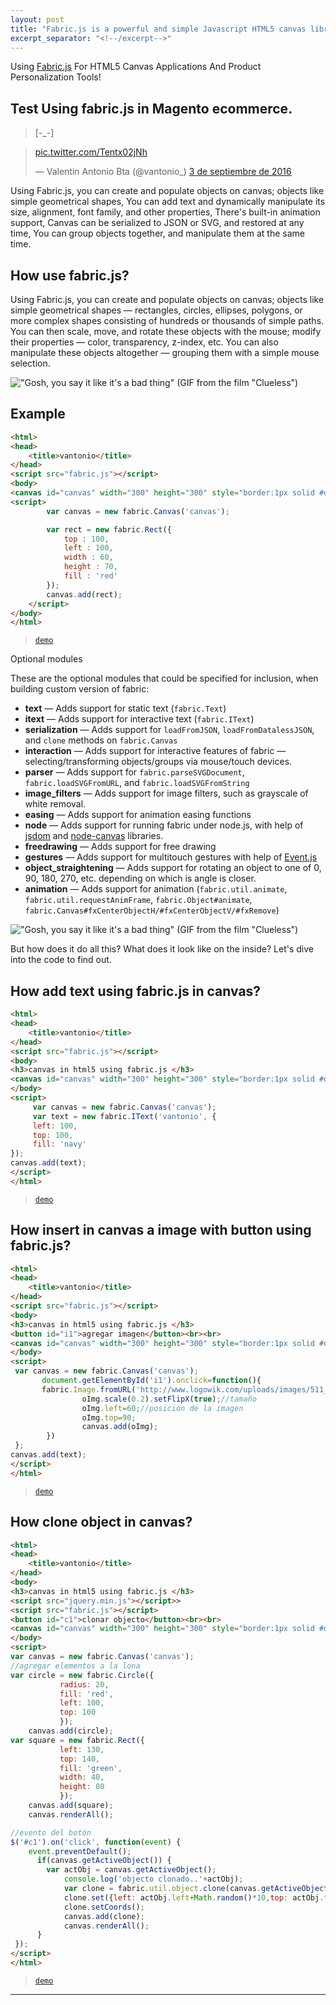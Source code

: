 ```yaml
---
layout: post
title: "Fabric.js is a powerful and simple Javascript HTML5 canvas library"
excerpt_separator: "<!--/excerpt-->"
---
```



Using [Fabric.js](http://fabricjs.com/) For HTML5 Canvas Applications And Product Personalization Tools!


<!--/excerpt-->

## Test Using fabric.js in Magento ecommerce.

<!-- Quick recap from [Act I]({% post_url 2016-07-08-marionette-act-i-automation %}):
 -->
> [-_-]

<blockquote class="twitter-tweet" data-lang="es"><p lang="und" dir="ltr"><a href="https://t.co/Tentx02jNh">pic.twitter.com/Tentx02jNh</a></p>&mdash; Valentin Antonio Bta (@vantonio_) <a href="https://twitter.com/vantonio_/status/772163640258535425">3 de septiembre de 2016</a></blockquote>
<script async src="//platform.twitter.com/widgets.js" charset="utf-8"></script>

Using Fabric.js, you can create and populate objects on canvas; objects like simple geometrical shapes, You can add text and dynamically manipulate its size, alignment, font family, and other properties,
There's built-in animation support, Canvas can be serialized to JSON or SVG, and restored at any time, You can group objects together, and manipulate them at the same time.

## How use fabric.js?

Using Fabric.js, you can create and populate objects on canvas; objects like simple geometrical shapes — rectangles, circles, ellipses, polygons, or more complex shapes consisting of hundreds or thousands of simple paths. You can then scale, move, and rotate these objects with the mouse; modify their properties — color, transparency, z-index, etc. You can also manipulate these objects altogether — grouping them with a simple mouse selection.

!["Gosh, you say it like it's a bad thing" (GIF from the film "Clueless")](https://media.giphy.com/media/yoJC2oCKxTLNrr30Jy/giphy.gif)


## Example

```html
<html>
<head>
	<title>vantonio</title>
</head>
<script src="fabric.js"></script>
<body>
<canvas id="canvas" width="300" height="300" style="border:1px solid #d3d3d3;"></canvas>
<script>
        var canvas = new fabric.Canvas('canvas');

        var rect = new fabric.Rect({
            top : 100,
            left : 100,
            width : 60,
            height : 70,
            fill : 'red'
        });
        canvas.add(rect);
    </script>
</body>
</html>

```
> [`demo`](http://codepen.io/vantonio/pen/LbVayJ)

Optional modules

These are the optional modules that could be specified for inclusion, when building custom version of fabric:

- **text** — Adds support for static text (`fabric.Text`)
- **itext** — Adds support for interactive text (`fabric.IText`)
- **serialization** — Adds support for `loadFromJSON`, `loadFromDatalessJSON`, and `clone` methods on `fabric.Canvas`
- **interaction** — Adds support for interactive features of fabric — selecting/transforming objects/groups via mouse/touch devices.
- **parser** — Adds support for `fabric.parseSVGDocument`, `fabric.loadSVGFromURL`, and `fabric.loadSVGFromString`
- **image_filters** — Adds support for image filters, such as grayscale of white removal.
- **easing** — Adds support for animation easing functions
- **node** — Adds support for running fabric under node.js, with help of [jsdom](https://github.com/tmpvar/jsdom) and [node-canvas](https://github.com/learnboost/node-canvas) libraries.
- **freedrawing** — Adds support for free drawing
- **gestures** — Adds support for multitouch gestures with help of [Event.js](https://github.com/mudcube/Event.js)
- **object_straightening** — Adds support for rotating an object to one of 0, 90, 180, 270, etc. depending on which is angle is closer.
- **animation** — Adds support for animation (`fabric.util.animate`, `fabric.util.requestAnimFrame`, `fabric.Object#animate`, `fabric.Canvas#fxCenterObjectH/#fxCenterObjectV/#fxRemove`)

!["Gosh, you say it like it's a bad thing" (GIF from the film "Clueless")](https://media.giphy.com/media/8Ot0awHLZj4k0/giphy.gif)

But how does it do all this? What does it look like on the inside? Let's dive into the code to find out.

## How add text using fabric.js in canvas?

```html
<html>
<head>
	<title>vantonio</title>
</head>
<script src="fabric.js"></script>
<body>
<h3>canvas in html5 using fabric.js </h3>
<canvas id="canvas" width="300" height="300" style="border:1px solid #d3d3d3;"></canvas>
</body>
<script>
     var canvas = new fabric.Canvas('canvas');
     var text = new fabric.IText('vantonio', {
     left: 100,
     top: 100,
     fill: 'navy'
});
canvas.add(text);
</script>
</html>

```

> [`demo`](http://codepen.io/vantonio/pen/KNpLzE)

## How insert in canvas a image with button using fabric.js?

```html
<html>
<head>
    <title>vantonio</title>
</head>
<script src="fabric.js"></script>
<body>
<h3>canvas in html5 using fabric.js </h3>
<button id="i1">agregar imagen</button><br><br>
<canvas id="canvas" width="300" height="300" style="border:1px solid #d3d3d3;"></canvas>
</body>
<script>
 var canvas = new fabric.Canvas('canvas');
       document.getElementById('i1').onclick=function(){
       fabric.Image.fromURL('http://www.logowik.com/uploads/images/511_android.jpg',function(oImg){
                oImg.scale(0.2).setFlipX(true);//tamaño
                oImg.left=60;//posición de la imagen
                oImg.top=90;
                canvas.add(oImg);
        })
 };
canvas.add(text);
</script>
</html>

```
> [`demo`](http://codepen.io/vantonio/pen/eBpYMG)



## How clone object in canvas?

```html
<html>
<head>
    <title>vantonio</title>
</head>
<body>
<h3>canvas in html5 using fabric.js </h3>
<script src="jquery.min.js"></script>>
<script src="fabric.js"></script>
<button id="c1">clonar objecto</button><br><br>
<canvas id="canvas" width="300" height="300" style="border:1px solid #d3d3d3;"></canvas>
</body>
<script>
var canvas = new fabric.Canvas('canvas');
//agregar elementos a la lona
var circle = new fabric.Circle({
           radius: 20, 
           fill: 'red', 
           left: 100, 
           top: 100
           });
    canvas.add(circle);
var square = new fabric.Rect({
           left: 130, 
           top: 140,
           fill: 'green',
           width: 40,
           height: 80
           });
    canvas.add(square);  
    canvas.renderAll();

//evento del botón
$('#c1').on('click', function(event) {
    event.preventDefault();
      if(canvas.getActiveObject()) {
        var actObj = canvas.getActiveObject();  
            console.log('objecto clonado..'+actObj);      
            var clone = fabric.util.object.clone(canvas.getActiveObject());
            clone.set({left: actObj.left+Math.random()*10,top: actObj.top+Math.random()*10});
            clone.setCoords();
            canvas.add(clone); 
            canvas.renderAll();
      }
 });
</script>
</html>

```

> [`demo`](http://codepen.io/vantonio/pen/BQoyYd)





-----

